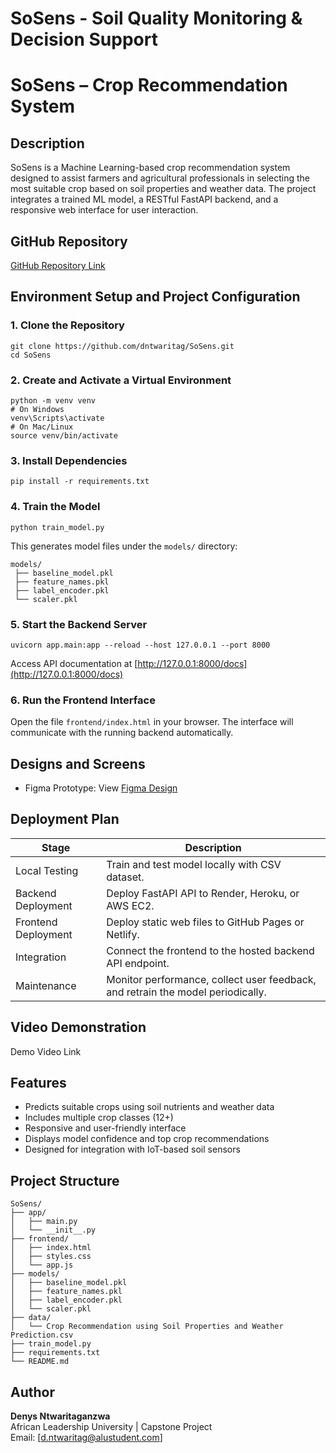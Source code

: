 # SoSens - Soil Quality Monitoring &amp; Decision Support

# SoSens – Crop Recommendation System

## Description
SoSens is a Machine Learning-based crop recommendation system designed to assist farmers and agricultural professionals in selecting the most suitable crop based on soil properties and weather data. The project integrates a trained ML model, a RESTful FastAPI backend, and a responsive web interface for user interaction.

## GitHub Repository
[GitHub Repository Link](https://github.com/dntwaritag/SoSens)

## Environment Setup and Project Configuration

### 1. Clone the Repository
```
git clone https://github.com/dntwaritag/SoSens.git
cd SoSens
```

### 2. Create and Activate a Virtual Environment
```
python -m venv venv
# On Windows
venv\Scripts\activate
# On Mac/Linux
source venv/bin/activate
```

### 3. Install Dependencies
```
pip install -r requirements.txt
```

### 4. Train the Model
```
python train_model.py
```
This generates model files under the `models/` directory:
```
models/
 ├── baseline_model.pkl
 ├── feature_names.pkl
 ├── label_encoder.pkl
 └── scaler.pkl
```

### 5. Start the Backend Server
```
uvicorn app.main:app --reload --host 127.0.0.1 --port 8000
```
Access API documentation at [http://127.0.0.1:8000/docs](http://127.0.0.1:8000/docs)

### 6. Run the Frontend Interface
Open the file `frontend/index.html` in your browser. The interface will communicate with the running backend automatically.

## Designs and Screens
- Figma Prototype: View [Figma Design](https://www.figma.com/design/qpwXCQuj7gci2et4hMmMW4/Sosens?node-id=1-75&t=iGdlfYG2LmUXkjlU-1)

## Deployment Plan
| Stage | Description |
|--------|-------------|
| Local Testing | Train and test model locally with CSV dataset. |
| Backend Deployment | Deploy FastAPI API to Render, Heroku, or AWS EC2. |
| Frontend Deployment | Deploy static web files to GitHub Pages or Netlify. |
| Integration | Connect the frontend to the hosted backend API endpoint. |
| Maintenance | Monitor performance, collect user feedback, and retrain the model periodically. |

## Video Demonstration

Demo Video Link


## Features
- Predicts suitable crops using soil nutrients and weather data
- Includes multiple crop classes (12+)
- Responsive and user-friendly interface
- Displays model confidence and top crop recommendations
- Designed for integration with IoT-based soil sensors

## Project Structure
```
SoSens/
├── app/
│   ├── main.py
│   └── __init__.py
├── frontend/
│   ├── index.html
│   ├── styles.css
│   └── app.js
├── models/
│   ├── baseline_model.pkl
│   ├── feature_names.pkl
│   ├── label_encoder.pkl
│   └── scaler.pkl
├── data/
│   └── Crop Recommendation using Soil Properties and Weather Prediction.csv
├── train_model.py
├── requirements.txt
└── README.md
```

## Author
**Denys Ntwaritaganzwa**  
African Leadership University | Capstone Project  
Email: [d.ntwaritag@alustudent.com]  
